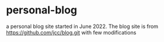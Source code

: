 # personal-blog
a personal blog site started in June 2022. The blog site is from https://github.com/jcc/blog.git with few modifications


